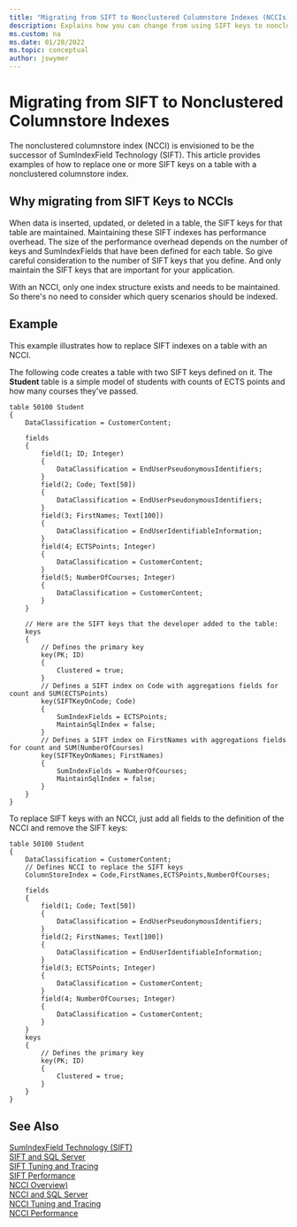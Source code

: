 ```yaml
---
title: "Migrating from SIFT to Nonclustered Columnstore Indexes (NCCIs)"
description: Explains how you can change from using SIFT keys to nonclustered columnstore indexes in Business Central tables.
ms.custom: na
ms.date: 01/28/2022
ms.topic: conceptual
author: jswymer
---
```

# Migrating from SIFT to Nonclustered Columnstore Indexes

The nonclustered columnstore index (NCCI) is envisioned to be the successor of SumIndexField Technology \(SIFT\). This article provides examples of how to replace one or more SIFT keys on a table with a nonclustered columnstore index.

## Why migrating from SIFT Keys to NCCIs

When data is inserted, updated, or deleted in a table, the SIFT keys for that table are maintained. Maintaining these SIFT indexes has performance overhead. The size of the performance overhead depends on the number of keys and SumIndexFields that have been defined for each table. So give careful consideration to the number of SIFT keys that you define. And only maintain the SIFT keys that are important for your application.  
  
With an NCCI, only one index structure exists and needs to be maintained. So there's no need to consider which query scenarios should be indexed. 

## Example

This example illustrates how to replace SIFT indexes on a table with an NCCI.  

The following code creates a table with two SIFT keys defined on it. The **Student** table is a simple model of students with counts of ECTS points and how many courses they've passed.

```AL
table 50100 Student
{
    DataClassification = CustomerContent;

    fields
    {
        field(1; ID; Integer)
        {
            DataClassification = EndUserPseudonymousIdentifiers;
        }
        field(2; Code; Text[50])
        {
            DataClassification = EndUserPseudonymousIdentifiers;
        }
        field(3; FirstNames; Text[100])
        {
            DataClassification = EndUserIdentifiableInformation;
        }
        field(4; ECTSPoints; Integer)
        {
            DataClassification = CustomerContent;
        }
        field(5; NumberOfCourses; Integer)
        {
            DataClassification = CustomerContent;
        }
    }

    // Here are the SIFT keys that the developer added to the table:
    keys
    {
        // Defines the primary key
        key(PK; ID)
        {
            Clustered = true;
        }
        // Defines a SIFT index on Code with aggregations fields for count and SUM(ECTSPoints)
        key(SIFTKeyOnCode; Code)
        {
            SumIndexFields = ECTSPoints;
            MaintainSqlIndex = false;
        }
        // Defines a SIFT index on FirstNames with aggregations fields for count and SUM(NumberOfCourses)
        key(SIFTKeyOnNames; FirstNames)
        {
            SumIndexFields = NumberOfCourses;
            MaintainSqlIndex = false;
        }
    }
}
```

To replace SIFT keys with an NCCI, just add all fields to the definition of the NCCI and remove the SIFT keys:

```AL
table 50100 Student
{
    DataClassification = CustomerContent;
    // Defines NCCI to replace the SIFT keys
    ColumnStoreIndex = Code,FirstNames,ECTSPoints,NumberOfCourses;

    fields
    {
        field(1; Code; Text[50])
        {
            DataClassification = EndUserPseudonymousIdentifiers;
        }
        field(2; FirstNames; Text[100])
        {
            DataClassification = EndUserIdentifiableInformation;
        }
        field(3; ECTSPoints; Integer)
        {
            DataClassification = CustomerContent;
        }
        field(4; NumberOfCourses; Integer)
        {
            DataClassification = CustomerContent;
        }
    }
    keys
    {
        // Defines the primary key
        key(PK; ID)
        {
            Clustered = true;
        }
    }
}
```

## See Also

[SumIndexField Technology \(SIFT\)](devenv-sift-technology.md)  
[SIFT and SQL Server](devenv-sift-and-sql-server.md)  
[SIFT Tuning and Tracing](devenv-sift-tuning-and-tracing.md)  
[SIFT Performance](devenv-sift-performance.md)  
[NCCI Overview)](devenv-ncci-overview.md)  
[NCCI and SQL Server](devenv-ncci-and-sql-server.md)  
[NCCI Tuning and Tracing](devenv-ncci-tuning-and-tracing.md)  
[NCCI Performance](devenv-ncci-performance.md)  